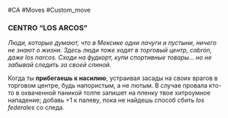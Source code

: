 #CA #Moves #Custom_move

### CENTRO “LOS ARCOS”
*Люди, которые думают, что в Мексике одни лачуги и пустыни, ничего не знают о жизни. Здесь люди тоже ходят в торговый центр, cabrón, даже los narcos. Сходи на фудкорт, купи спортивные товары... но не забывай следить за своей спиной.*

Когда ты **прибегаешь к насилию**, устраивая засады на своих врагов в торговом центре, будь напористым, а не лютым. В случае провала кто-то в охваченной паникой толпе запишет на пленку твое хитроумное нападение; добавь +1 к палеву, пока не найдешь способ сбить *los federales* со следа.